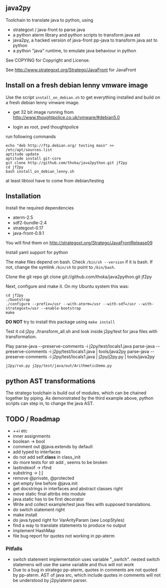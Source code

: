 ## java2py

Toolchain to translate java to python, using

* strategoxt / java-front to parse java
* a python aterm library and python scripts to transform java ast
* java2py, a hacked version of java-front pp-java to transform java ast to python
* a python "java" runtime, to emulate java behaviour in python

See COPYING for Copyright and License.

See http://www.strategoxt.org/Stratego/JavaFront for JavaFront

## Install on a fresh debian lenny vmware image

Use the script `install_on_debian.sh` to get everything installed and build on
a fresh debian lenny vmware image.

- get 32 bit image running from http://www.thoughtpolice.co.uk/vmware/#debian5.0  

- login as root, pwd thoughtpolice

run following commands
    
    echo "deb http://ftp.debian.org/ testing main" >> /etc/apt/sources.list
    aptitude update
    aptitude install git-core
    git clone http://github.com/thoka/java2python.git jf2py
    cd jf2py
    bash install_on_debian_lenny.sh

at least libtool have to come from debian/testing
 
## Installation

Install the required dependencies

- aterm-2.5
- sdf2-bundle-2.4
- strategoxt-0.17 
- java-front-0.9.1

You will find them on http://strategoxt.org/Stratego/JavaFrontRelease09

Install yaml support for python

The make files depend on bash. Check `/bin/sh --version`
if it is bash. If not, change the symlink  `/bin/sh` to point to `/bin/bash`.

Clone the git repo
    git clone git://github.com/thoka/java2python.git jf2py

Next, configure and make it. 
On my Ubuntu system this was:

    cd jf2py
    ./bootstrap
    ./configure --prefix=/usr --with-aterm=/usr --with-sdf=/usr --with-strategoxt=/usr --enable-bootstrap
    make

__DO NOT__ try to install this package using `make install` 

Test it
   cd j2py
   ./transform_all.sh
and look inside j2py/test for java files with transformation.
   

Play
    parse-java --preserve-comments -i j2py/test/locals1.java
    parse-java --preserve-comments -i j2py/test/locals1.java | tools/java2py
    parse-java --preserve-comments -i j2py/test/locals1.java | j2py/j2py.py | tools/java2py

    j2py/run.py j2py/test/java/out/ArithmeticDemo.py
    
## python AST transformations

The stratego toolchain is build out of modules, which can be chained together by piping.
As demonstrated by the third example above, python scripts can step in, to change the java AST.
   
## TODO / Roadmap

- ++i etc
- inner assignments
- boolean -> bool
- comment out @java.extends by default
- add typed to interfaces
- do not add self.__class__ in class_init
- do more tests for str add , seems to be broken
- lastindexof -> rfind
- substring -> [:]
- remove @private, @protected
- get empty line before @java.init
- get docstrings in interfaces and abstract classes right
- move static final attribs into module
- java.static has to be first decorator
- Write and collect example/test java files with supposed translations.
- do switch statement right
- make install
- do java.typed right for VarArityParam (see LoopStyles)
- find a way to translate statements to produce no output 
- implement HashMap
- file bug report for quotes not working in pp-aterm


### Pitfalls

- switch statement implementation uses variable "_switch". 
  nested switch statemens will use the same variable and thus will not work
- Due to a bug in stratego pp-aterm, quotes in comments are not quoted by pp-aterm.
  AST of java src, which include quotes in comments will not be understood by j2py/aterm parser.
    

